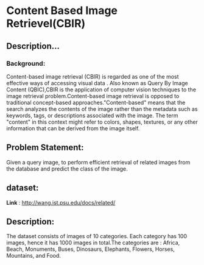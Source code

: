 # Content Based Image Retrievel(CBIR)

## Description...

### Background:

Content-based image retrieval (CBIR) is regarded as one of the most effective ways of accessing visual data . Also known as Query By Image Content (QBIC),CBIR is the application of computer vision techniques to the image retrieval problem.Content-based image retrieval is opposed to traditional concept-based approaches."Content-based" means that the search analyzes the contents of the image rather than the metadata such as keywords, tags, or descriptions associated with the image. The term "content" in this context might refer to colors, shapes, textures, or any other information that can be derived from the image itself.

## Problem Statement:

Given a query image, to perform efficient retrieval of related images from the database and predict the class of the image.

## dataset:

**Link** : http://wang.ist.psu.edu/docs/related/

## Description:

The dataset consists of images of 10 categories. Each category has 100 images, hence it has 1000 images in total.The categories are : Africa, Beach, Monuments, Buses, Dinosaurs, Elephants, Flowers, Horses, Mountains, and Food.

